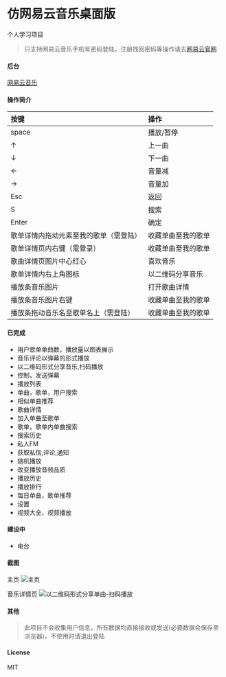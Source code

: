 # 仿网易云音乐桌面版
个人学习项目
> 只支持网易云音乐手机号密码登陆，注册找回密码等操作请去[网易云官网](https://music.163.com/)   


#### 后台
[网易云音乐](https://github.com/Binaryify/NeteaseCloudMusicApi)


#### 操作简介
| 按键 | 操作 |
|:--|:--|
|space|播放/暂停|
|↑|上一曲|
|↓|下一曲|
|←|音量减|
|→|音量加|
|Esc|返回|
|S|搜索|
|Enter|确定|
|歌单详情内拖动元素至我的歌单（需登陆）|收藏单曲至我的歌单|
|歌单详情页内右键（需登录）|收藏单曲至我的歌单|
|歌曲详情页图片中心红心|喜欢音乐|
|歌单详情内右上角图标|以二维码分享音乐|
|播放条音乐图片|打开歌曲详情|
|播放条音乐图片右键|收藏单曲至我的歌单|
|播放条拖动音乐名至歌单名上（需登陆）|收藏单曲至我的歌单|   

#### 已完成

* 用户歌单单曲数，播放量以图表展示
* 音乐评论以弹幕的形式播放
* 以二维码形式分享音乐,扫码播放
* 控制，发送弹幕
* 播放列表
* 单曲，歌单，用户搜索
* 相似单曲推荐
* 歌曲详情
* 加入单曲至歌单
* 歌单，歌单内单曲搜索
* 搜索历史
* 私人FM
* 获取私信,评论,通知
* 随机播放
* 改变播放音频品质
* 播放历史
* 播放排行
* 每日单曲，歌单推荐
* 设置  
* 视频大全，视频播放

#### 建设中
* 电台




#### 截图
 主页
![主页](https://github.com/zpfnb/desktop-music/raw/master/readme-img/主页.jpg)

音乐详情页
![以二维码形式分享单曲-扫码播放](https://github.com/zpfnb/desktop-music/raw/master/readme-img/以二维码形式分享单曲-扫码播放.jpg)

#### 其他  

> 此项目不会收集用户信息，所有数据均直接接收或发送(必要数据会保存至浏览器)，不使用时请退出登陆


#### License
MIT